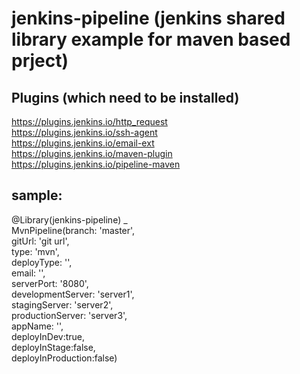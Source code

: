# jenkins-pipeline (jenkins shared library example for maven based prject)

## Plugins (which need to be installed)

https://plugins.jenkins.io/http_request  
https://plugins.jenkins.io/ssh-agent  
https://plugins.jenkins.io/email-ext  
https://plugins.jenkins.io/maven-plugin  
https://plugins.jenkins.io/pipeline-maven

## sample:

@Library(jenkins-pipeline) _  
MvnPipeline(branch: 'master',  
gitUrl: 'git url',  
type: 'mvn',  
deployType: '',  
email: '',  
serverPort: '8080',  
developmentServer: 'server1',  
stagingServer: 'server2',  
productionServer: 'server3',  
appName: '',  
deployInDev:true,  
deployInStage:false,  
deployInProduction:false)  
